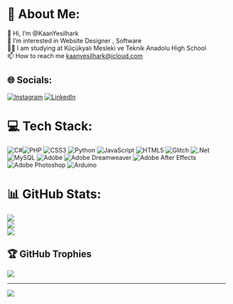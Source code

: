 # 💫 About Me:
👋 Hi, I’m @KaanYesilhark<br>👀 I’m interested in Website Designer , Software<br>👨‍💻 I am studying at Küçükyalı Mesleki ve Teknik Anadolu High School<br>📫 How to reach me kaanyesilhark@icloud.com


## 🌐 Socials:
[![Instagram](https://img.shields.io/badge/Instagram-%23E4405F.svg?logo=Instagram&logoColor=white)](https://instagram.com/19_kaan_25) [![LinkedIn](https://img.shields.io/badge/LinkedIn-%230077B5.svg?logo=linkedin&logoColor=white)](https://linkedin.com/in/kaan-yesilhark-1286012a6) 

# 💻 Tech Stack:
![C#](https://img.shields.io/badge/c%23-%23239120.svg?style=for-the-badge&logo=csharp&logoColor=white)![PHP](https://img.shields.io/badge/php-%23777BB4.svg?style=for-the-badge&logo=php&logoColor=white) ![CSS3](https://img.shields.io/badge/css3-%231572B6.svg?style=for-the-badge&logo=css3&logoColor=white) ![Python](https://img.shields.io/badge/python-3670A0?style=for-the-badge&logo=python&logoColor=ffdd54) ![JavaScript](https://img.shields.io/badge/javascript-%23323330.svg?style=for-the-badge&logo=javascript&logoColor=%23F7DF1E) ![HTML5](https://img.shields.io/badge/html5-%23E34F26.svg?style=for-the-badge&logo=html5&logoColor=white) ![Glitch](https://img.shields.io/badge/glitch-%233333FF.svg?style=for-the-badge&logo=glitch&logoColor=white) ![.Net](https://img.shields.io/badge/.NET-5C2D91?style=for-the-badge&logo=.net&logoColor=white) ![MySQL](https://img.shields.io/badge/mysql-%2300000f.svg?style=for-the-badge&logo=mysql&logoColor=white) ![Adobe](https://img.shields.io/badge/adobe-%23FF0000.svg?style=for-the-badge&logo=adobe&logoColor=white) ![Adobe Dreamweaver](https://img.shields.io/badge/Adobe%20Dreamweaver-FF61F6.svg?style=for-the-badge&logo=Adobe%20Dreamweaver&logoColor=white) ![Adobe After Effects](https://img.shields.io/badge/Adobe%20After%20Effects-9999FF.svg?style=for-the-badge&logo=Adobe%20After%20Effects&logoColor=white) ![Adobe Photoshop](https://img.shields.io/badge/adobe%20photoshop-%2331A8FF.svg?style=for-the-badge&logo=adobe%20photoshop&logoColor=white) ![Arduino](https://img.shields.io/badge/-Arduino-00979D?style=for-the-badge&logo=Arduino&logoColor=white)
# 📊 GitHub Stats:
![](https://github-readme-stats.vercel.app/api?username=KaanYesilhark&theme=dark&hide_border=false&include_all_commits=true&count_private=true)<br/>
![](https://github-readme-streak-stats.herokuapp.com/?user=KaanYesilhark&theme=dark&hide_border=false)<br/>
![](https://github-readme-stats.vercel.app/api/top-langs/?username=KaanYesilhark&theme=dark&hide_border=false&include_all_commits=true&count_private=true&layout=compact)

## 🏆 GitHub Trophies
![](https://github-profile-trophy.vercel.app/?username=KaanYesilhark&theme=chalk&no-frame=false&no-bg=true&margin-w=4)

---
[![](https://visitcount.itsvg.in/api?id=KaanYesilhark&icon=8&color=12)](https://visitcount.itsvg.in)

<!-- Proudly created with GPRM ( https://gprm.itsvg.in ) -->
